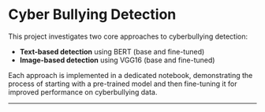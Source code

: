 # Cyber Bullying Detection

This project investigates two core approaches to cyberbullying detection:

- **Text-based detection** using BERT (base and fine-tuned)
- **Image-based detection** using VGG16 (base and fine-tuned)

Each approach is implemented in a dedicated notebook, demonstrating the process of starting with a pre-trained model and then fine-tuning it for improved performance on cyberbullying data.

---



